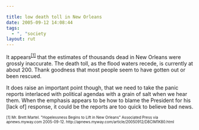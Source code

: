 ```yaml
---

title: low death toll in New Orleans
date: 2005-09-12 14:08:44
tags:
  - ", "society
layout: rut
---
```


<p>It appears<sup><a href="http://apnews.myway.com/article/20050912/D8CIM1K80.html">[1]</a></sup> that the estimates of thousands dead in New Orleans were grossly inaccurate.  The death toll, as the flood waters recede, is currently at about 200.  Thank goodness that most people seem to have gotten out or been rescued.</p>  <p>It does raise an important point though, that we need to take the panic reports interlaced with political agendas with a grain of salt when we hear them.  When the emphasis appears to be how to blame the President for his [lack of] response, it could be the reports are too quick to believe bad news.</p>  <font size="-2"> [1] Mr. Brett Martel.  "Hopelessness Begins to Lift in New Orleans" Associated Press via apnews.myway.com 2005-09-12. http://apnews.myway.com/article/20050912/D8CIM1K80.html </font>

